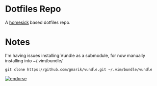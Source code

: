 # Dotfiles Repo

A [homesick](https://github.com/technicalpickles/homesick) based dotfiles repo.

# Notes

I'm having issues installing Vundle as a submodule, for now manually installing into ~/.vim/bundle/

    git clone https://github.com/gmarik/vundle.git ~/.vim/bundle/vundle

[![endorse](http://api.coderwall.com/johnallen3d/endorsecount.png)](http://coderwall.com/johnallen3d)
